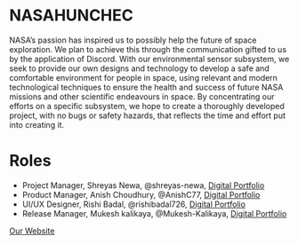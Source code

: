 # NASAHUNCHEC
NASA’s passion has inspired us to possibly help the future of space exploration. We plan to achieve this through the communication gifted to us by the application of Discord. With our environmental sensor subsystem, we seek to provide our own designs and technology to develop a safe and comfortable environment for people in space, using relevant and modern technological techniques to ensure the health and success of future NASA missions and other scientific endeavours in space. By concentrating our efforts on a specific subsystem, we hope to create a thoroughly developed project, with no bugs or safety hazards, that reflects the time and effort put into creating it.

# Roles
- Project Manager, Shreyas Newa, @shreyas-newa, [Digital Portfolio](https://www.codermerlin.academy/users/shreyas-newa/Digital%20Portfolio/index.html)
- Product Manager, Anish Choudhury, @AnishC77, [Digital Portfolio](https://codermerlin.academy/users/anish-choudhury/Digital%20Portfolio/index.html)
- UI/UX Designer, Rishi Badal, @rishibadal726, [Digital Portfolio](https://codermerlin.academy/users/rishi-badal/Digital%20Portfolio/index.html)
- Release Manager, Mukesh kalikaya, @Mukesh-Kalikaya, [Digital Portfolio](https://www.codermerlin.academy/users/mukesh-kalikaya/Digital%20Portfolio/index.html)

[Our Website](https://allen-isd-computer-science.github.io/REPO_NASA_EnvironmentalControls_2024/www/index.html)
